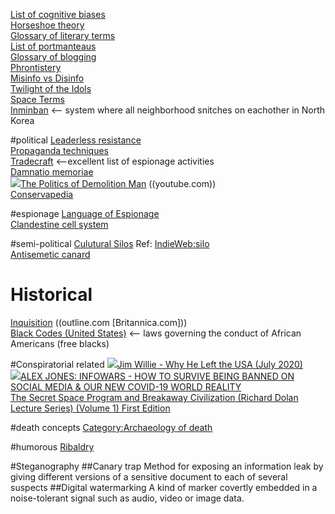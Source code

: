 [List of cognitive biases](https://en.wikipedia.org/wiki/List_of_cognitive_biases)  
[Horseshoe theory](https://en.wikipedia.org/wiki/Horseshoe_theory)  
[Glossary of literary terms](https://literaryterms.net/glossary-of-literary-terms/)  
[List of portmanteaus](https://en.wikipedia.org/wiki/List_of_portmanteaus)  
[Glossary of blogging](https://en.wikipedia.org/wiki/Glossary_of_blogging)  
[Phrontistery](https://phrontistery.info)  
[Misinfo vs Disinfo](https://www.dictionary.com/e/misinformation-vs-disinformation-get-informed-on-the-difference/)   
[Twilight of the Idols](https://en.wikipedia.org/wiki/Twilight_of_the_Idols)  
[Space Terms](http://planetfacts.org/space-terms/)  
[Inminban](https://en.wikipedia.org/wiki/Inminban)  <-- system where all neighborhood snitches on eachother in North Korea

#political
[Leaderless resistance](https://en.wikipedia.org/wiki/Leaderless_resistance)  
[Propaganda techniques](https://en.wikipedia.org/wiki/Propaganda_techniques)  
[Tradecraft](https://en.wikipedia.org/wiki/Tradecraft)  <--excellent list of espionage activities  
[Damnatio memoriae](https://en.wikipedia.org/wiki/Damnatio_memoriae)  
<img src="https://youtube.com/favicon.ico">[The Politics of Demolition Man](https://www.youtube.com/watch?v=DrUNIX2Iv04)  ((youtube.com))  
[Conservapedia](https://www.conservapedia.com/index.php?title=Main_Page)  

#espionage
[Language of Espionage](https://www.spymuseum.org/education-programs/spy-resources/language-of-espionage/)  
[Clandestine cell system](https://en.wikipedia.org/wiki/Clandestine_cell_system)  

#semi-political
[Culutural Silos](https://evenifiwalkalone.com/2010/08/cultural-silos/)  Ref: [IndieWeb:silo](https://indieweb.org/silo)  
[Antisemetic canard](https://en.wikipedia.org/wiki/Antisemitic_canard)  

# Historical 
[Inquisition](https://outline.com/eSKyMc)  ((outline.com [Britannica.com]))  
[Black Codes (United States)](https://en.wikipedia.org/wiki/Black_Codes_(United_States))  <-- laws governing the conduct of African Americans (free blacks)  


#Conspiratorial related
<img src="https://youtube.com/favicon.ico">[Jim Willie - Why He Left the USA (July 2020)](https://www.youtube.com/watch?v=eW9MeGl5xOs)  
<img src="https://youtube.com/favicon.ico">[ALEX JONES: INFOWARS - HOW TO SURVIVE BEING BANNED ON SOCIAL MEDIA & OUR NEW COVID-19 WORLD REALITY](https://www.youtube.com/watch?v=vOIVslJHIZA)  
[The Secret Space Program and Breakaway Civilization (Richard Dolan Lecture Series) (Volume 1) First Edition](https://www.amazon.com/Program-Breakaway-Civilization-Richard-Lecture/dp/1537132555)  

#death concepts
[Category:Archaeology of death](https://en.wikipedia.org/wiki/Category:Archaeology_of_death)  

#humorous
[Ribaldry](https://en.wikipedia.org/wiki/Ribaldry)  

#Steganography
##Canary trap
Method for exposing an information leak by giving different versions of a sensitive document to each of several suspects
##Digital watermarking
A kind of marker covertly embedded in a noise-tolerant signal such as audio, video or image data. 